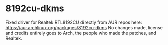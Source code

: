 # 8192cu-dkms
Fixed driver for Realtek RTL8192CU directly from AUR repos here: https://aur.archlinux.org/packages/8192cu-dkms
No changes made, license and credits entirely goes to Arch, the people who made the patches, and Realtek.
